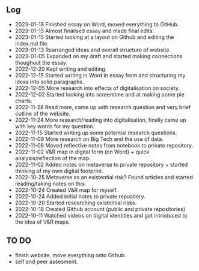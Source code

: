 
## Log 
* 2023-01-18 Finished essay on Word, moved everything to GitHub. 
* 2023-01-15 Almost finalised essay and made final edits. 
* 2023-01-15 Started looking at a layout on Github and editing the index.md file.
* 2023-01-13 Rearranged ideas and overall structure of website.
* 2023-01-05 Expanded on my draft and started making connections thoughout the essay.
* 2022-12-20 Kept writing and editing.
* 2022-12-15 Started writing in Word in essay from and structuring my ideas into solid paragraphs. 
* 2022-12-05 More research into effects of digitalisation on society.
* 2022-12-02 Started looking into screentime and at making some pie charts. 
* 2022-11-28 Read more, came up with research question and very brief outline of the website.
* 2022-11-24 More research/reading into digitalisation, finally came up with key words for my question.
* 2022-11-15 Started writing up some potential research questions.
* 2022-11-09 More research on Big Tech and the use of data.
* 2022-11-08 Moved reflective notes from notebook to private repository.
* 2022-11-02 V&R map in digital form (on Word) + quick analysis/reflection of the map.
* 2022-11-02 Added notes on metaverse to private repository + started thinking of my own digital footprint.
* 2022-10-25 Metaverse as an existential risk? Found articles and started reading/taking notes on this.
* 2022-10-24 Created V&R map for myself.
* 2022-10-24 Added initial notes to private repository.
* 2022-10-20 Started researching existential risks.
* 2022-10-18 Created Github account (public and private repositories) 
* 2022-10-11 Watched videos on digital identities and got introduced to the idea of V&R maps.

## TO DO  
* finish website, move everything onto Github. 
* self and peer assesment.
